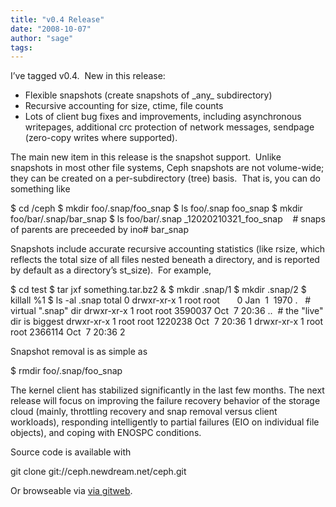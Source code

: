 ```yaml
---
title: "v0.4 Release"
date: "2008-10-07"
author: "sage"
tags: 
---
```


I’ve tagged v0.4.  New in this release:

- Flexible snapshots (create snapshots of \_any\_ subdirectory)
- Recursive accounting for size, ctime, file counts
- Lots of client bug fixes and improvements, including asynchronous writepages, additional crc protection of network messages, sendpage (zero-copy writes where supported).

The main new item in this release is the snapshot support.  Unlike snapshots in most other file systems, Ceph snapshots are not volume-wide; they can be created on a per-subdirectory (tree) basis.  That is, you can do something like

$ cd /ceph
$ mkdir foo/.snap/foo\_snap
$ ls foo/.snap
foo\_snap
$ mkdir foo/bar/.snap/bar\_snap
$ ls foo/bar/.snap
\_12020210321\_foo\_snap    # snaps of parents are preceeded by ino#
bar\_snap

Snapshots include accurate recursive accounting statistics (like rsize, which reflects the total size of all files nested beneath a directory, and is reported by default as a directory’s st\_size).  For example,

$ cd test
$ tar jxf something.tar.bz2 &
$ mkdir .snap/1
$ mkdir .snap/2
$ killall %1
$ ls -al .snap
total 0
drwxr-xr-x 1 root root       0 Jan  1  1970 .   # virtual ".snap" dir
drwxr-xr-x 1 root root 3590037 Oct  7 20:36 ..  # the "live" dir is biggest
drwxr-xr-x 1 root root 1220238 Oct  7 20:36 1
drwxr-xr-x 1 root root 2366114 Oct  7 20:36 2

Snapshot removal is as simple as

$ rmdir foo/.snap/foo\_snap

The kernel client has stabilized significantly in the last few months. The next release will focus on improving the failure recovery behavior of the storage cloud (mainly, throttling recovery and snap removal versus client workloads), responding intelligently to partial failures (EIO on individual file objects), and coping with ENOSPC conditions.

Source code is available with

git clone git://ceph.newdream.net/ceph.git

Or browseable via [via gitweb](http://ceph.newdream.net/git/?p=ceph.git;a=summary).

